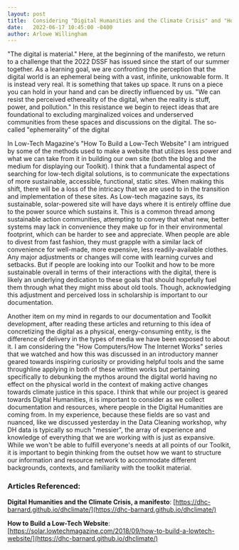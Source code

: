 ```yaml
---
layout: post
title:  Considering "Digital Humanities and the Climate Crisis" and "How to Build a Low-Tech Website"
date:   2022-06-17 10:45:00 -0400
author: Arlowe Willingham
---
```

"The digital is material." Here, at the beginning of the manifesto, we return to a challenge that the 2022 DSSF has issued since the start of our summer together. As a learning goal, we are confronting the perception that the digital world is an ephemeral being with a vast, infinite, unknowable form. It is instead very real. It is something that takes up space. It runs on a piece you can hold in your hand and can be directly influenced by us. "We can resist the perceived ethereality of the digital, when the reality is stuff, power, and pollution." In this resistance we begin to reject ideas that are foundational to excluding marginalized voices and underserved communities from these spaces and discussions on the digital. The so-called "ephemerality" of the digital

In Low-Tech Magazine's "How To Build a Low-Tech Website" I am intrigued by some of the methods used to make a website that utilizes less power and what we can take from it in building our own site (both the blog and the medium for displaying our Toolkit). I think that a fundamental aspect of searching for low-tech digital solutions, is to communicate the expectations of more sustainable, accessible, functional, static sites. When making this shift, there will be a loss of the intricacy that we are used to in the transition and implementation of these sites. As Low-tech magazine says, its sustainable, solar-powered site will have days where it is entirely offline due to the power source which sustains it. This is a common thread among sustainable action communities, attempting to convey that what new, better systems may lack in convenience they make up for in their environmental footprint, which can be harder to see and appreciate. When people are able to divest from fast fashion, they must grapple with a similar lack of convenience for well-made, more expensive, less readily-available clothes. Any major adjustments or changes will come with learning curves and setbacks. But if people are looking into our Toolkit and how to be more sustainable overall in terms of their interactions with the digital, there is likely an underlying dedication to these goals that should hopefully fuel them through what they might miss about old tools. Though, acknowledging this adjustment and perceived loss in scholarship is important to our documentation.

Another item on my mind in regards to our documentation and Toolkit development, after reading these articles and returning to this idea of concretizing the digital as a physical, energy-consuming entity, is the difference of delivery in the types of media we have been exposed to about it. I am considering the "How Computers/How The Internet Works" series that we watched and how this was discussed in an introductory manner geared towards inspiring curiosity or providing helpful tools and the same throughline applying in both of these written works but pertaining specifically to debunking the mythos around the digital world having no effect on the physical world in the context of making active changes towards climate justice in this space. I think that while our project is geared towards Digital Humanities, it is important to consider as we collect documentation and resources, where people in the Digital Humanities are coming from. In my experience, because these fields are so vast and nuanced, like we discussed yesterday in the Data Cleaning workshop, why DH data is typically so much "messier", the array of experience and knowledge of everything that we are working with is just as expansive. While we won't be able to fulfill everyone's needs at all points of our Toolkit, it is important to begin thinking from the outset how we want to structure our information and resource network to accommodate different backgrounds, contexts, and familiarity with the toolkit material.

### Articles Referenced:
**Digital Humanities and the Climate Crisis, a manifesto**: [https://dhc-barnard.github.io/dhclimate/](https://dhc-barnard.github.io/dhclimate/)

**How to Build a Low-Tech Website**: [https://solar.lowtechmagazine.com/2018/09/how-to-build-a-lowtech-website/](https://dhc-barnard.github.io/dhclimate/)
